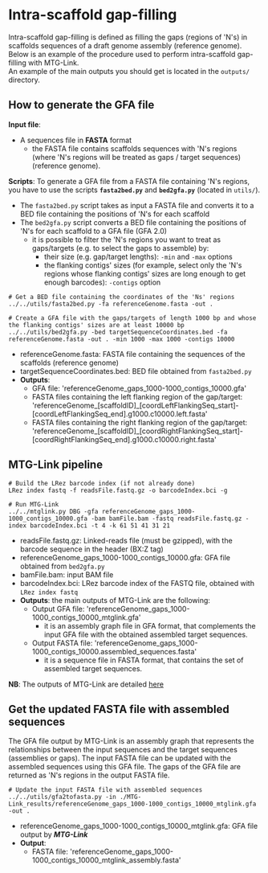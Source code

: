 # Intra-scaffold gap-filling

Intra-scaffold gap-filling is defined as filling the gaps (regions of 'N's) in scaffolds sequences of a draft genome assembly (reference genome).  
Below is an example of the procedure used to perform intra-scaffold gap-filling with MTG-Link.  
An example of the main outputs you should get is located in the `outputs/` directory.


## How to generate the GFA file

**Input file**: 
* A sequences file in **FASTA** format
    * the FASTA file contains scaffolds sequences with 'N's regions (where 'N's regions will be treated as gaps / target sequences) (reference genome).

**Scripts**: To generate a GFA file from a FASTA file containing 'N's regions, you have to use the scripts **`fasta2bed.py`** and **`bed2gfa.py`** (located in `utils/`).
* The `fasta2bed.py` script takes as input a FASTA file and converts it to a BED file containing the positions of 'N's for each scaffold
* The `bed2gfa.py` script converts a BED file containing the positions of 'N's for each scaffold to a GFA file (GFA 2.0) 
    * it is possible to filter the 'N's regions you want to treat as gaps/targets (e.g. to select the gaps to assemble) by:
        * their size (e.g. gap/target lengths): `-min` and `-max` options
        * the flanking contigs' sizes (for example, select only the 'N's regions whose flanking contigs' sizes are long enough to get enough barcodes): `-contigs` option
```
# Get a BED file containing the coordinates of the 'Ns' regions
../../utils/fasta2bed.py -fa referenceGenome.fasta -out .

# Create a GFA file with the gaps/targets of length 1000 bp and whose the flanking contigs' sizes are at least 10000 bp
../../utils/bed2gfa.py -bed targetSequenceCoordinates.bed -fa referenceGenome.fasta -out . -min 1000 -max 1000 -contigs 10000
```
* referenceGenome.fasta: FASTA file containing the sequences of the scaffolds (reference genome)
* targetSequenceCoordinates.bed: BED file obtained from `fasta2bed.py`
* **Outputs**: 
    * GFA file: 'referenceGenome_gaps_1000-1000_contigs_10000.gfa'
    * FASTA files containing the left flanking region of the gap/target: 'referenceGenome_[scaffoldID]_[coordLeftFlankingSeq_start]-[coordLeftFlankingSeq_end].g1000.c10000.left.fasta'
    * FASTA files containing the right flanking region of the gap/target: 'referenceGenome_[scaffoldID]_[coordRightFlankingSeq_start]-[coordRightFlankingSeq_end].g1000.c10000.right.fasta'


## MTG-Link pipeline

```
# Build the LRez barcode index (if not already done)
LRez index fastq -f readsFile.fastq.gz -o barcodeIndex.bci -g

# Run MTG-Link
../../mtglink.py DBG -gfa referenceGenome_gaps_1000-1000_contigs_10000.gfa -bam bamFile.bam -fastq readsFile.fastq.gz -index barcodeIndex.bci -t 4 -k 61 51 41 31 21
```
* readsFile.fastq.gz: Linked-reads file (must be gzipped), with the barcode sequence in the header (BX:Z tag)
* referenceGenome_gaps_1000-1000_contigs_10000.gfa: GFA file obtained from `bed2gfa.py`
* bamFile.bam: input BAM file
* barcodeIndex.bci: LRez barcode index of the FASTQ file, obtained with `LRez index fastq`
* **Outputs**: the main outputs of MTG-Link are the following:
    * Output GFA file: 'referenceGenome_gaps_1000-1000_contigs_10000_mtglink.gfa'
        * it is an assembly graph file in GFA format, that complements the input GFA file with the obtained assembled target sequences.
    * Output FASTA file: 'referenceGenome_gaps_1000-1000_contigs_10000.assembled_sequences.fasta'
        * it is a sequence file in FASTA format, that contains the set of assembled target sequences.

**NB**: The outputs of MTG-Link are detailed [here](../input-output_files.md)


## Get the updated FASTA file with assembled sequences

The GFA file output by MTG-Link is an assembly graph that represents the relationships between the input sequences and the target sequences (assemblies or gaps). The input FASTA file can be updated with the assembled sequences using this GFA file. The gaps of the GFA file are returned as 'N's regions in the output FASTA file.
```
# Update the input FASTA file with assembled sequences
../../utils/gfa2tofasta.py -in ./MTG-Link_results/referenceGenome_gaps_1000-1000_contigs_10000_mtglink.gfa -out .
```
* referenceGenome_gaps_1000-1000_contigs_10000_mtglink.gfa: GFA file output by ***MTG-Link***
* **Output**:
    * FASTA file: 'referenceGenome_gaps_1000-1000_contigs_10000_mtglink_assembly.fasta'

